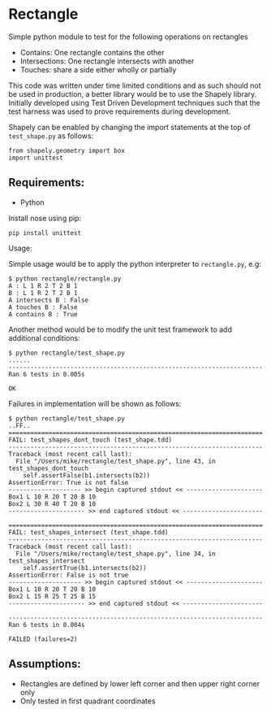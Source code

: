Rectangle
=========

Simple python module to test for the following operations on rectangles

  * Contains: One rectangle contains the other
  * Intersections: One rectangle intersects with another
  * Touches: share a side either wholly or partially

This code was written under time limited conditions and as such should not
be used in production, a better library would be to use the Shapely library.
Initially developed using Test Driven Development techniques such that the test
harness was used to prove requirements during development.

Shapely can be enabled by changing the import statements at the top of
``test_shape.py`` as follows:
```
from shapely.geometry import box
import unittest
```

Requirements:
------------

  * Python

Install nose using pip:
```
pip install unittest
```

Usage:

Simple usage would be to apply the python interpreter to ``rectangle.py``, e.g:

```
$ python rectangle/rectangle.py
A : L 1 R 2 T 2 B 1
B : L 1 R 2 T 2 B 1
A intersects B : False
A touches B : False
A contains B : True
```

Another method would be to modify the unit test framework to add additional
conditions:

```
$ python rectangle/test_shape.py
......
----------------------------------------------------------------------
Ran 6 tests in 0.005s

OK
```
Failures in implementation will be shown as follows:
```
$ python rectangle/test_shape.py
..FF..
======================================================================
FAIL: test_shapes_dont_touch (test_shape.tdd)
----------------------------------------------------------------------
Traceback (most recent call last):
  File "/Users/mike/rectangle/test_shape.py", line 43, in test_shapes_dont_touch
    self.assertFalse(b1.intersects(b2))
AssertionError: True is not false
-------------------- >> begin captured stdout << ---------------------
Box1 L 10 R 20 T 20 B 10
Box2 L 30 R 40 T 20 B 10
--------------------- >> end captured stdout << ----------------------

======================================================================
FAIL: test_shapes_intersect (test_shape.tdd)
----------------------------------------------------------------------
Traceback (most recent call last):
  File "/Users/mike/rectangle/test_shape.py", line 34, in test_shapes_intersect
    self.assertTrue(b1.intersects(b2))
AssertionError: False is not true
-------------------- >> begin captured stdout << ---------------------
Box1 L 10 R 20 T 20 B 10
Box2 L 15 R 25 T 25 B 15
--------------------- >> end captured stdout << ----------------------

----------------------------------------------------------------------
Ran 6 tests in 0.004s

FAILED (failures=2)
```

Assumptions:
-----------
* Rectangles are defined by lower left corner and then upper right corner only
* Only tested in first quadrant coordinates
